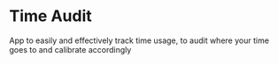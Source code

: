 # Time Audit
App to easily and effectively track time usage, to audit where your time goes to and calibrate accordingly
